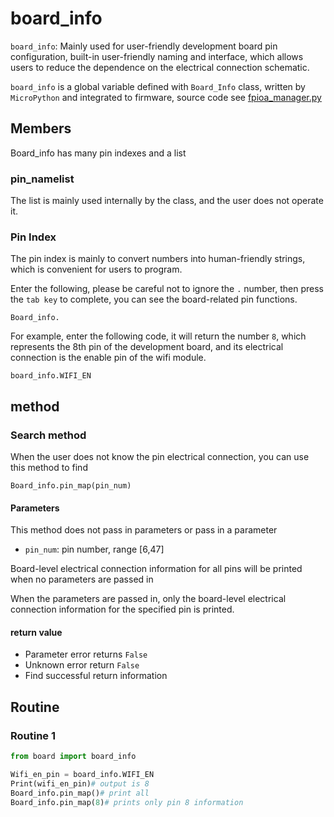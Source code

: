 board_info
===============

`board_info`: Mainly used for user-friendly development board pin configuration, built-in user-friendly naming and interface, which allows users to reduce the dependence on the electrical connection schematic.


`board_info` is a global variable defined with `Board_Info` class, written by `MicroPython` and integrated to firmware, source code see [fpioa_manager.py](https://github.com/sipeed/MaixPy/blob/master/ports/k210-freertos/mpy_support/builtin-py/fpioa_manager.py)



## Members

Board_info has many pin indexes and a list

### pin_namelist

The list is mainly used internally by the class, and the user does not operate it.

### Pin Index
The pin index is mainly to convert numbers into human-friendly strings, which is convenient for users to program.

Enter the following, please be careful not to ignore the `.` number, then press the `tab key` to complete, you can see the board-related pin functions.

```
Board_info.
```

For example, enter the following code, it will return the number `8`, which represents the 8th pin of the development board, and its electrical connection is the enable pin of the wifi module.

```
board_info.WIFI_EN
```

## method

### Search method

When the user does not know the pin electrical connection, you can use this method to find

```
Board_info.pin_map(pin_num)
```
#### Parameters

This method does not pass in parameters or pass in a parameter

* `pin_num`: pin number, range [6,47]

Board-level electrical connection information for all pins will be printed when no parameters are passed in

When the parameters are passed in, only the board-level electrical connection information for the specified pin is printed.

#### return value

* Parameter error returns `False`
* Unknown error return `False`
* Find successful return information

## Routine

### Routine 1

```python
from board import board_info

Wifi_en_pin = board_info.WIFI_EN
Print(wifi_en_pin)# output is 8
Board_info.pin_map()# print all
Board_info.pin_map(8)# prints only pin 8 information
```
